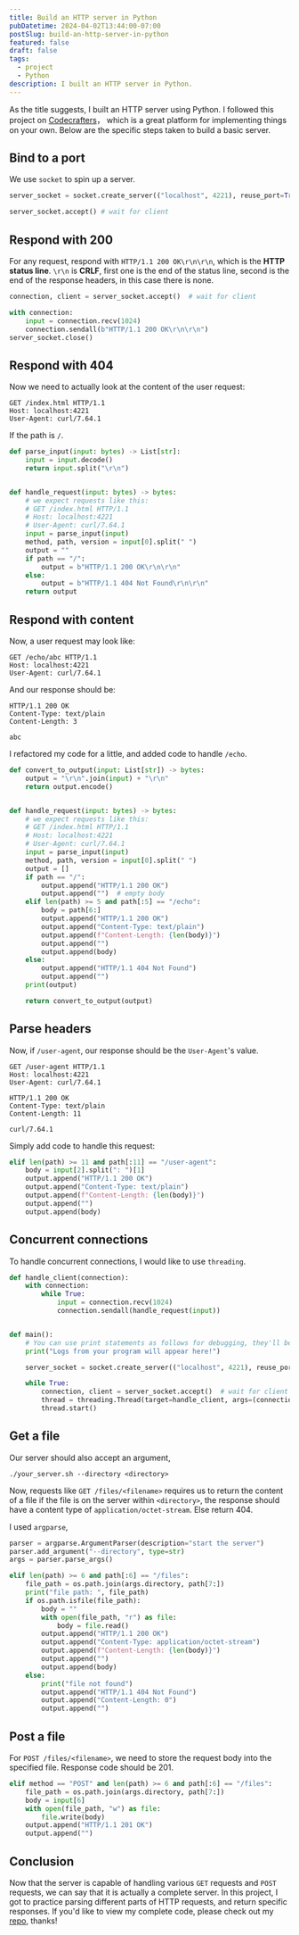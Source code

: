 ```yaml
---
title: Build an HTTP server in Python
pubDatetime: 2024-04-02T13:44:00-07:00
postSlug: build-an-http-server-in-python
featured: false
draft: false
tags:
  - project
  - Python
description: I built an HTTP server in Python.
---
```

As the title suggests, I built an HTTP server using Python. I followed this project on [Codecrafters](https://app.codecrafters.io)， which is a great platform for implementing things on your own. Below are the specific steps taken to build a basic server.

## Bind to a port

We use `socket` to spin up a server.

```python
server_socket = socket.create_server(("localhost", 4221), reuse_port=True)

server_socket.accept() # wait for client
```

## Respond with 200

For any request, respond with `HTTP/1.1 200 OK\r\n\r\n`, which is the **HTTP status line**. `\r\n` is **CRLF**, first one is the end of the status line, second is the end of the response headers, in this case there is none.

```python
connection, client = server_socket.accept()  # wait for client

with connection:
	input = connection.recv(1024)
	connection.sendall(b"HTTP/1.1 200 OK\r\n\r\n")
server_socket.close()
```


## Respond with 404

Now we need to actually look at the content of the user request:

```
GET /index.html HTTP/1.1
Host: localhost:4221
User-Agent: curl/7.64.1
```

If the path is `/`.

```python
def parse_input(input: bytes) -> List[str]:
    input = input.decode()
    return input.split("\r\n")


def handle_request(input: bytes) -> bytes:
    # we expect requests like this:
    # GET /index.html HTTP/1.1
    # Host: localhost:4221
    # User-Agent: curl/7.64.1
    input = parse_input(input)
    method, path, version = input[0].split(" ")
    output = ""
    if path == "/":
        output = b"HTTP/1.1 200 OK\r\n\r\n"
    else:
        output = b"HTTP/1.1 404 Not Found\r\n\r\n"
    return output
```

## Respond with content

Now, a user request may look like:

```
GET /echo/abc HTTP/1.1
Host: localhost:4221
User-Agent: curl/7.64.1
```

And our response should be:

```
HTTP/1.1 200 OK
Content-Type: text/plain
Content-Length: 3

abc
```

I refactored my code for a little, and added code to handle `/echo`.

```python
def convert_to_output(input: List[str]) -> bytes:
    output = "\r\n".join(input) + "\r\n"
    return output.encode()


def handle_request(input: bytes) -> bytes:
    # we expect requests like this:
    # GET /index.html HTTP/1.1
    # Host: localhost:4221
    # User-Agent: curl/7.64.1
    input = parse_input(input)
    method, path, version = input[0].split(" ")
    output = []
    if path == "/":
        output.append("HTTP/1.1 200 OK")
        output.append("")  # empty body
    elif len(path) >= 5 and path[:5] == "/echo":
        body = path[6:]
        output.append("HTTP/1.1 200 OK")
        output.append("Content-Type: text/plain")
        output.append(f"Content-Length: {len(body)}")
        output.append("")
        output.append(body)
    else:
        output.append("HTTP/1.1 404 Not Found")
        output.append("")
    print(output)

    return convert_to_output(output)
```

## Parse headers

Now, if `/user-agent`, our response should be the `User-Agent`'s value.

```
GET /user-agent HTTP/1.1
Host: localhost:4221
User-Agent: curl/7.64.1
```

```
HTTP/1.1 200 OK
Content-Type: text/plain
Content-Length: 11

curl/7.64.1
```

Simply add code to handle this request:

```python
elif len(path) >= 11 and path[:11] == "/user-agent":
	body = input[2].split(": ")[1]
	output.append("HTTP/1.1 200 OK")
	output.append("Content-Type: text/plain")
	output.append(f"Content-Length: {len(body)}")
	output.append("")
	output.append(body)
```

## Concurrent connections

To handle concurrent connections, I would like to use `threading`.

```python
def handle_client(connection):
    with connection:
        while True:
            input = connection.recv(1024)
            connection.sendall(handle_request(input))


def main():
    # You can use print statements as follows for debugging, they'll be visible when running tests.
    print("Logs from your program will appear here!")

    server_socket = socket.create_server(("localhost", 4221), reuse_port=True)

    while True:
        connection, client = server_socket.accept()  # wait for client
        thread = threading.Thread(target=handle_client, args=(connection,))
        thread.start()
```

## Get a file

Our server should also accept an argument,

```
./your_server.sh --directory <directory>
```

Now, requests like `GET /files/<filename>` requires us to return the content of a file if the file is on the server within `<directory>`, the response should have a content type of `application/octet-stream`. Else return 404.

I used `argparse`,

```python
parser = argparse.ArgumentParser(description="start the server")
parser.add_argument("--directory", type=str)
args = parser.parse_args()
```

```python
elif len(path) >= 6 and path[:6] == "/files":
    file_path = os.path.join(args.directory, path[7:])
    print("file path: ", file_path)
    if os.path.isfile(file_path):
        body = ""
        with open(file_path, "r") as file:
            body = file.read()
        output.append("HTTP/1.1 200 OK")
        output.append("Content-Type: application/octet-stream")
        output.append(f"Content-Length: {len(body)}")
        output.append("")
        output.append(body)
    else:
        print("file not found")
        output.append("HTTP/1.1 404 Not Found")
        output.append("Content-Length: 0")
        output.append("")
```

## Post a file

For `POST /files/<filename>`, we need to store the request body into the specified file. Response code should be 201.

```python
elif method == "POST" and len(path) >= 6 and path[:6] == "/files":
    file_path = os.path.join(args.directory, path[7:])
    body = input[6]
    with open(file_path, "w") as file:
        file.write(body)
    output.append("HTTP/1.1 201 OK")
    output.append("")
```

## Conclusion

Now that the server is capable of handling various `GET` requests and `POST` requests, we can say that it is actually a complete server. In this project, I got to practice parsing different parts of HTTP requests, and return specific responses. If you'd like to view my complete code, please check out my [repo](https://github.com/sonnyding1/sonnyding1-codecrafters-http-server-python), thanks!
